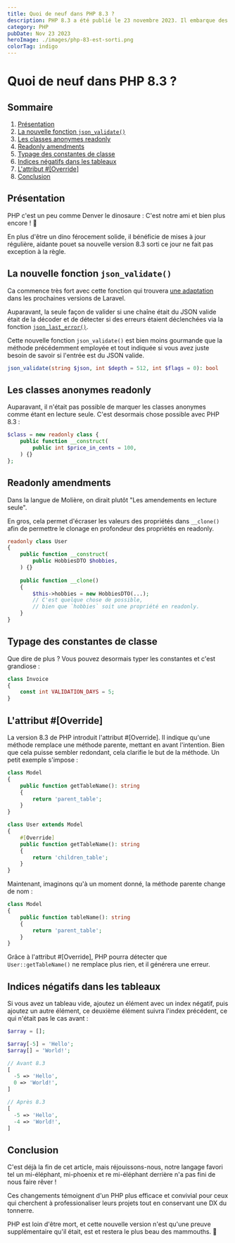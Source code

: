 ```yaml
---
title: Quoi de neuf dans PHP 8.3 ?
description: PHP 8.3 a été publié le 23 novembre 2023. Il embarque des améliorations pour les classes en readonly, la nouvelle fonction json_validate() et bien plus encore.
category: PHP
pubDate: Nov 23 2023
heroImage: ./images/php-83-est-sorti.png
colorTag: indigo
---
```


# Quoi de neuf dans PHP 8.3 ?

## Sommaire
1. [Présentation](#presentation)
6. [La nouvelle fonction `json_validate()`](#jsonvalidate)
7. [Les classes anonymes readonly](#anonymousreadonly)
2. [Readonly amendments](#readonlyamendments)
3. [Typage des constantes de classe](#typeconst)
5. [Indices négatifs dans les tableaux](#negativeindices)
4. [L'attribut #[Override]](#override)
8. [Conclusion](#conclusion)

## Présentation <a name="presentation"></a>
PHP c'est un peu comme Denver le dinosaure : C'est notre ami et bien plus encore ! 🦖

En plus d'être un dino férocement solide, il bénéficie de mises à jour
régulière, aidante pouet sa nouvelle version 8.3 sorti ce jour ne fait pas exception à la règle.

## La nouvelle fonction `json_validate()` <a name="jsonvalidate"></a>

Ca commence très fort avec cette fonction qui trouvera [une adaptation](https://laravel.com/docs/9.x/helpers#method-str-is-json) dans les prochaines versions de Laravel.

Auparavant, la seule façon de valider si une chaîne était du JSON valide était de la décoder et de détecter si des erreurs étaient déclenchées via la fonction [`json_last_error()`](https://www.php.net/manual/en/function.json-last-error.php). 

Cette nouvelle fonction `json_validate()` est bien moins gourmande que la méthode précédemment employée et tout indiquée si vous avez juste besoin de savoir si l'entrée est du JSON valide.

```php
json_validate(string $json, int $depth = 512, int $flags = 0): bool
```

## Les classes anonymes readonly <a name="anonymousreadonly"></a>

Auparavant, il n'était pas possible de marquer les classes anonymes comme étant en lecture seule. C'est desormais chose possible avec PHP 8.3 :

```php
$class = new readonly class {
    public function __construct(
        public int $price_in_cents = 100,
    ) {}
};
```

## Readonly amendments <a name="readonlyamendments"></a>

Dans la langue de Molière, on dirait plutôt "Les amendements en lecture seule". 

En gros, cela permet d'écraser les valeurs des propriétés dans `__clone()` afin de permettre le clonage en profondeur des propriétés en readonly.

```php
readonly class User
{
    public function __construct(
        public HobbiesDTO $hobbies,
    ) {}
    
    public function __clone()
    {
        $this->hobbies = new HobbiesDTO(...); 
        // C'est quelque chose de possible,
        // bien que `hobbies` soit une propriété en readonly.
    }
}
```

## Typage des constantes de classe <a name="typeconst"></a>

Que dire de plus ? Vous pouvez desormais typer les constantes et c'est grandiose : 

```php
class Invoice
{
    const int VALIDATION_DAYS = 5; 
} 
```

## L'attribut #[Override] <a name="override"></a>

La version 8.3 de PHP introduit l'attribut #[Override]. Il indique qu'une méthode remplace une méthode parente, mettant en avant l'intention. Bien que cela puisse sembler redondant, cela clarifie le but de la méthode. Un petit exemple s'impose :

```php
class Model 
{
    public function getTableName(): string
    {
        return 'parent_table';
    }
}

class User extends Model
{
    #[Override]
    public function getTableName(): string
    {
        return 'children_table';
    }
} 
```

Maintenant, imaginons qu'à un moment donné, la méthode parente change de nom :

```php
class Model 
{
    public function tableName(): string
    {
        return 'parent_table';
    }
}
```

Grâce à l'attribut #[Override], PHP pourra détecter que `User::getTableName()` ne remplace plus rien, et il générera une erreur.

## Indices négatifs dans les tableaux <a name="negativeindices"></a>

Si vous avez un tableau vide, ajoutez un élément avec un index négatif, puis ajoutez un autre élément, ce deuxième élément suivra l'index précédent, ce qui n'était pas le cas avant :

```php
$array = [];

$array[-5] = 'Hello';
$array[] = 'World!';

// Avant 8.3
[
  -5 => 'Hello',
  0 => 'World!',
]

// Après 8.3
[
  -5 => 'Hello',
  -4 => 'World!',
]
```

## Conclusion <a name="conclusion"></a>

C'est déjà la fin de cet article, mais réjouissons-nous, notre langage favori tel un mi-éléphant, mi-phoenix et re mi-éléphant derrière n'a pas fini de nous faire rêver !

Ces changements témoignent d'un PHP plus efficace et convivial pour ceux qui cherchent à professionaliser leurs projets tout en conservant une DX du tonnerre.

PHP est loin d'être mort, et cette nouvelle version n'est qu'une preuve supplémentaire qu'il était, est et restera le plus beau des mammouths. 🦣



